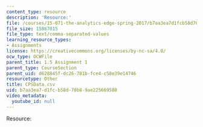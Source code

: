 ```yaml
---
content_type: resource
description: 'Resource:'
file: /courses/15-071-the-analytics-edge-spring-2017/b7aa3ea7d1fcb58d70b89ae225669588_CPSData.csv
file_size: 15867015
file_type: text/comma-separated-values
learning_resource_types:
- Assignments
license: https://creativecommons.org/licenses/by-nc-sa/4.0/
ocw_type: OCWFile
parent_title: 1.5 Assignment 1
parent_type: CourseSection
parent_uid: d628845f-dc26-781b-fce4-c58e39e14746
resourcetype: Other
title: CPSData.csv
uid: b7aa3ea7-d1fc-b58d-70b8-9ae225669588
video_metadata:
  youtube_id: null
---
```

Resource:
